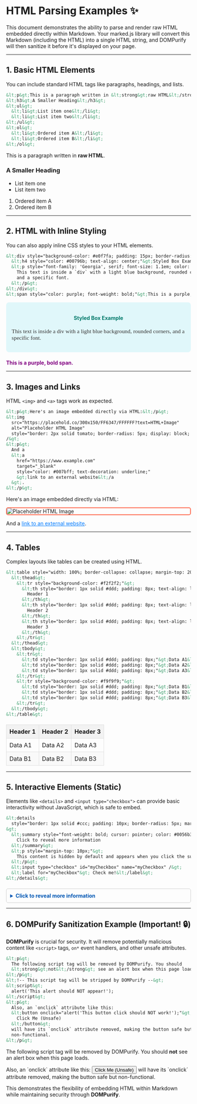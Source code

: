 # HTML Parsing Examples ✨

This document demonstrates the ability to parse and render raw HTML embedded directly within Markdown. Your marked.js library will convert this Markdown (including the HTML) into a single HTML string, and DOMPurify will then sanitize it before it's displayed on your page.

-----

## 1. Basic HTML Elements

You can include standard HTML tags like paragraphs, headings, and lists.

```html
&lt;p&gt;This is a paragraph written in &lt;strong&gt;raw HTML&lt;/strong&gt;.&lt;/p&gt;
&lt;h3&gt;A Smaller Heading&lt;/h3&gt;
&lt;ul&gt;
  &lt;li&gt;List item one&lt;/li&gt;
  &lt;li&gt;List item two&lt;/li&gt;
&lt;/ul&gt;
&lt;ol&gt;
  &lt;li&gt;Ordered item A&lt;/li&gt;
  &lt;li&gt;Ordered item B&lt;/li&gt;
&lt;/ol&gt;
```

<p>This is a paragraph written in <strong>raw HTML</strong>.</p>
<h3>A Smaller Heading</h3>
<ul>
<li>List item one</li>
<li>List item two</li>
</ul>
<ol>
<li>Ordered item A</li>
<li>Ordered item B</li>
</ol>

-----

## 2. HTML with Inline Styling

You can also apply inline CSS styles to your HTML elements.

```html
&lt;div style="background-color: #e0f7fa; padding: 15px; border-radius: 8px; margin-bottom: 20px;"&gt;
  &lt;h4 style="color: #00796b; text-align: center;"&gt;Styled Box Example&lt;/h4&gt;
  &lt;p style="font-family: 'Georgia', serif; font-size: 1.1em; color: #333;"&gt;
    This text is inside a `div` with a light blue background, rounded corners,
    and a specific font.
  &lt;/p&gt;
&lt;/div&gt;
&lt;span style="color: purple; font-weight: bold;"&gt;This is a purple, bold span.&lt;/span&gt;
```

<div
style="background-color: #e0f7fa; padding: 15px; border-radius: 8px; margin-bottom: 20px;"
>
<h4 style="color: #00796b; text-align: center;">Styled Box Example</h4>
<p style="font-family: 'Georgia', serif; font-size: 1.1em; color: #333;">
This text is inside a div with a light blue background, rounded corners, and
a specific font.
</p>
</div>
<span style="color: purple; font-weight: bold;"
>This is a purple, bold span.</span
>

-----

## 3. Images and Links

HTML `<img>` and `<a>` tags work as expected.

```html
&lt;p&gt;Here's an image embedded directly via HTML:&lt;/p&gt;
&lt;img
  src="https://placehold.co/300x150/FF6347/FFFFFF?text=HTML+Image"
  alt="Placeholder HTML Image"
  style="border: 2px solid tomato; border-radius: 5px; display: block; margin: 10px 0;"
/&gt;
&lt;p&gt;
  And a
  &lt;a
    href="https://www.example.com"
    target="_blank"
    style="color: #007bff; text-decoration: underline;"
    &gt;link to an external website&lt;/a
  &gt;.
&lt;/p&gt;
```

<p>Here's an image embedded directly via HTML:</p>
<img
src="[https://placehold.co/300x150/FF6347/FFFFFF?text=HTML+Image](https://placehold.co/300x150/FF6347/FFFFFF?text=HTML+Image)"
alt="Placeholder HTML Image"
style="border: 2px solid tomato; border-radius: 5px; display: block; margin: 10px 0;"
/>
<p>
And a
<a
href="[https://www.example.com](https://www.example.com)"
target="_blank"
style="color: #007bff; text-decoration: underline;"
>link to an external website</a
>.
</p>

-----

## 4. Tables

Complex layouts like tables can be created using HTML.

```html
&lt;table style="width: 100%; border-collapse: collapse; margin-top: 20px;"&gt;
  &lt;thead&gt;
    &lt;tr style="background-color: #f2f2f2;"&gt;
      &lt;th style="border: 1px solid #ddd; padding: 8px; text-align: left;"&gt;
        Header 1
      &lt;/th&gt;
      &lt;th style="border: 1px solid #ddd; padding: 8px; text-align: left;"&gt;
        Header 2
      &lt;/th&gt;
      &lt;th style="border: 1px solid #ddd; padding: 8px; text-align: left;"&gt;
        Header 3
      &lt;/th&gt;
    &lt;/tr&gt;
  &lt;/thead&gt;
  &lt;tbody&gt;
    &lt;tr&gt;
      &lt;td style="border: 1px solid #ddd; padding: 8px;"&gt;Data A1&lt;/td&gt;
      &lt;td style="border: 1px solid #ddd; padding: 8px;"&gt;Data A2&lt;/td&gt;
      &lt;td style="border: 1px solid #ddd; padding: 8px;"&gt;Data A3&lt;/td&gt;
    &lt;/tr&gt;
    &lt;tr style="background-color: #f9f9f9;"&gt;
      &lt;td style="border: 1px solid #ddd; padding: 8px;"&gt;Data B1&lt;/td&gt;
      &lt;td style="border: 1px solid #ddd; padding: 8px;"&gt;Data B2&lt;/td&gt;
      &lt;td style="border: 1px solid #ddd; padding: 8px;"&gt;Data B3&lt;/td&gt;
    &lt;/tr&gt;
  &lt;/tbody&gt;
&lt;/table&gt;
```

<table style="width: 100%; border-collapse: collapse; margin-top: 20px;">
<thead>
<tr style="background-color: #f2f2f2;">
<th style="border: 1px solid #ddd; padding: 8px; text-align: left;">
Header 1
</th>
<th style="border: 1px solid #ddd; padding: 8px; text-align: left;">
Header 2
</th>
<th style="border: 1px solid #ddd; padding: 8px; text-align: left;">
Header 3
</th>
</tr>
</thead>
<tbody>
<tr>
<td style="border: 1px solid #ddd; padding: 8px;">Data A1</td>
<td style="border: 1px solid #ddd; padding: 8px;">Data A2</td>
<td style="border: 1px solid #ddd; padding: 8px;">Data A3</td>
</tr>
<tr style="background-color: #f9f9f9;">
<td style="border: 1px solid #ddd; padding: 8px;">Data B1</td>
<td style="border: 1px solid #ddd; padding: 8px;">Data B2</td>
<td style="border: 1px solid #ddd; padding: 8px;">Data B3</td>
</tr>
</tbody>
</table>

-----

## 5. Interactive Elements (Static)

Elements like `<details>` and `<input type="checkbox">` can provide basic interactivity without JavaScript, which is safe to embed.

```html
&lt;details
  style="border: 1px solid #ccc; padding: 10px; border-radius: 5px; margin-top: 20px;"
&gt;
  &lt;summary style="font-weight: bold; cursor: pointer; color: #0056b3;"&gt;
    Click to reveal more information
  &lt;/summary&gt;
  &lt;p style="margin-top: 10px;"&gt;
    This content is hidden by default and appears when you click the summary.
  &lt;/p&gt;
  &lt;input type="checkbox" id="myCheckbox" name="myCheckbox" /&gt;
  &lt;label for="myCheckbox"&gt; Check me!&lt;/label&gt;
&lt;/details&gt;
```

<details
style="border: 1px solid #ccc; padding: 10px; border-radius: 5px; margin-top: 20px;"
>
<summary style="font-weight: bold; cursor: pointer; color: #0056b3;">
Click to reveal more information
</summary>
<p style="margin-top: 10px;">
This content is hidden by default and appears when you click the summary.
</p>
<input type="checkbox" id="myCheckbox" name="myCheckbox" />
<label for="myCheckbox"> Check me!</label>
</details>

-----

## 6. DOMPurify Sanitization Example (Important! 🔒)

**DOMPurify** is crucial for security. It will remove potentially malicious content like `<script>` tags, `on*` event handlers, and other unsafe attributes.

```html
&lt;p&gt;
  The following script tag will be removed by DOMPurify. You should
  &lt;strong&gt;not&lt;/strong&gt; see an alert box when this page loads.
&lt;/p&gt;
&lt;!-- This script tag will be stripped by DOMPurify --&gt;
&lt;script&gt;
  alert('This alert should NOT appear!');
&lt;/script&gt;
&lt;p&gt;
  Also, an `onclick` attribute like this:
  &lt;button onclick="alert('This button click should NOT work!');"&gt;
    Click Me (Unsafe)
  &lt;/button&gt;
  will have its `onclick` attribute removed, making the button safe but
  non-functional.
&lt;/p&gt;
```

<p>
The following script tag will be removed by DOMPurify. You should
<strong>not</strong> see an alert box when this page loads.
</p>
<script>
alert('This alert should NOT appear!');
</script>
<p>
Also, an `onclick` attribute like this:
<button onclick="alert('This button click should NOT work!');">
Click Me (Unsafe)
</button>
will have its `onclick` attribute removed, making the button safe but
non-functional.
</p>

This demonstrates the flexibility of embedding HTML within Markdown while maintaining security through **DOMPurify**.
